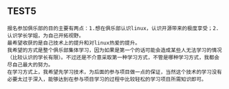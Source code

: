 TEST5
-----
	报名参加俱乐部的目的主要有两点：1.想在俱乐部认识linux，认识开源带来的极度享受；2.认识学长学姐，为自己开拓视野。
	最希望收获的是自己技术上的提升和对linux热爱的提升。
	我希望的方式是整个俱乐部集体学习，因为如果是第一个的话可能会造成某些人无法学习的情况（比较认识的学长有限）。不过还是不介意采取第一种学习方式，不管是哪种学习方式，我都会尽自己最大的努力。
	在学习方式上，我希望先学习技术，为后面的参与项目做一点的保证，当然这个技术的学习没有必要太过于深入，能够达到在参与项目学习的过程中比较轻松的学习项目所需知识即可。
